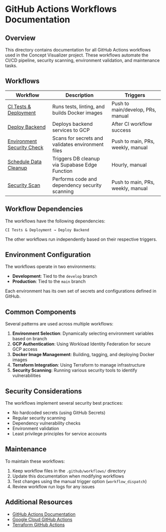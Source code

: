 # GitHub Actions Workflows Documentation

## Overview

This directory contains documentation for all GitHub Actions workflows used in the Concept Visualizer project. These workflows automate the CI/CD pipeline, security scanning, environment validation, and maintenance tasks.

## Workflows

| Workflow                                     | Description                                       | Triggers                          |
| -------------------------------------------- | ------------------------------------------------- | --------------------------------- |
| [CI Tests & Deployment](ci-tests.md)         | Runs tests, linting, and builds Docker images     | Push to main/develop, PRs, manual |
| [Deploy Backend](deploy_backend.md)          | Deploys backend services to GCP                   | After CI workflow success         |
| [Environment Security Check](env_check.md)   | Scans for secrets and validates environment files | Push to main, PRs, weekly, manual |
| [Schedule Data Cleanup](schedule-cleanup.md) | Triggers DB cleanup via Supabase Edge Function    | Hourly, manual                    |
| [Security Scan](security_scan.md)            | Performs code and dependency security scanning    | Push to main, PRs, weekly, manual |

## Workflow Dependencies

The workflows have the following dependencies:

```
CI Tests & Deployment → Deploy Backend
```

The other workflows run independently based on their respective triggers.

## Environment Configuration

The workflows operate in two environments:

- **Development**: Tied to the `develop` branch
- **Production**: Tied to the `main` branch

Each environment has its own set of secrets and configurations defined in GitHub.

## Common Components

Several patterns are used across multiple workflows:

1. **Environment Selection**: Dynamically selecting environment variables based on branch
2. **GCP Authentication**: Using Workload Identity Federation for secure GCP access
3. **Docker Image Management**: Building, tagging, and deploying Docker images
4. **Terraform Integration**: Using Terraform to manage infrastructure
5. **Security Scanning**: Running various security tools to identify vulnerabilities

## Security Considerations

The workflows implement several security best practices:

- No hardcoded secrets (using GitHub Secrets)
- Regular security scanning
- Dependency vulnerability checks
- Environment validation
- Least privilege principles for service accounts

## Maintenance

To maintain these workflows:

1. Keep workflow files in the `.github/workflows/` directory
2. Update this documentation when modifying workflows
3. Test changes using the manual trigger option (`workflow_dispatch`)
4. Review workflow run logs for any issues

## Additional Resources

- [GitHub Actions Documentation](https://docs.github.com/en/actions)
- [Google Cloud GitHub Actions](https://github.com/google-github-actions)
- [Terraform GitHub Actions](https://github.com/hashicorp/setup-terraform)
